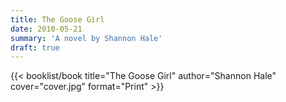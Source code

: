 ```yaml
---
title: The Goose Girl
date: 2010-05-21
summary: 'A novel by Shannon Hale'
draft: true
---
```


{{< booklist/book
title="The Goose Girl"
author="Shannon Hale"
cover="cover.jpg"
format="Print" >}}
